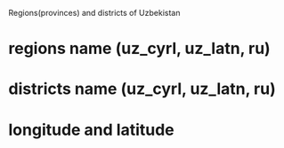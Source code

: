 Regions(provinces) and districts of Uzbekistan

# regions name (uz_cyrl, uz_latn, ru)
# districts name (uz_cyrl, uz_latn, ru)
# longitude and latitude
